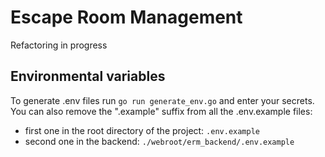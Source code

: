 # Escape Room Management

Refactoring in progress

## Environmental variables

To generate .env files run `go run generate_env.go` and enter your secrets. 
You can also remove the ".example" suffix from all the .env.example files:
- first one in the root directory of the project: `.env.example`
- second one in the backend: `./webroot/erm_backend/.env.example`